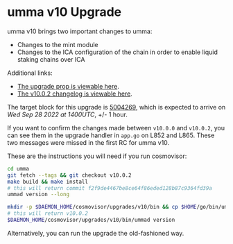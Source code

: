 # umma v10 Upgrade

umma v10 brings two important changes to umma:

- Changes to the mint module
- Changes to the ICA configuration of the chain in order to enable liquid staking chains over ICA

Additional links:

- [The upgrade prop is viewable here](https://www.mintscan.io/umma/proposals/40).
- [The v10.0.2 changelog is viewable here](https://github.com/CosmosContracts/umma/releases/tag/v10.0.2).

The target block for this upgrade is [5004269](https://www.mintscan.io/umma/blocks/5004269), which is expected to arrive on _Wed Sep 28 2022 at 1400UTC_, +/- 1 hour.

If you want to confirm the changes made between `v10.0.0` and `v10.0.2`, you can see them in the upgrade handler in `app.go` on L852 and L865. These two messages were missed in the first RC for umma v10.

These are the instructions you will need if you run cosmovisor:

```bash
cd umma
git fetch --tags && git checkout v10.0.2
make build && make install
# this will return commit f2f9de4467be8ce64f86eded128b87c9364fd39a
ummad version --long

mkdir -p $DAEMON_HOME/cosmovisor/upgrades/v10/bin && cp $HOME/go/bin/ummad $DAEMON_HOME/cosmovisor/upgrades/v10/bin
# this will return v10.0.2
$DAEMON_HOME/cosmovisor/upgrades/v10/bin/ummad version
```

Alternatively, you can run the upgrade the old-fashioned way.
